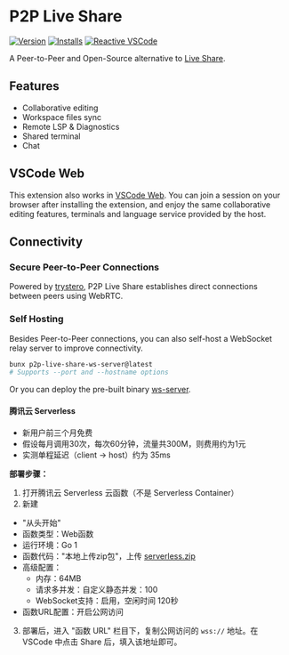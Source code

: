 # P2P Live Share

[![Version](https://img.shields.io/visual-studio-marketplace/v/kermanx.p2p-live-share)](https://marketplace.visualstudio.com/items?itemName=kermanx.p2p-live-share) [![Installs](https://img.shields.io/visual-studio-marketplace/i/kermanx.p2p-live-share)](https://marketplace.visualstudio.com/items?itemName=kermanx.p2p-live-share) [![Reactive VSCode](https://img.shields.io/badge/made_with-reactive--vscode-%23007ACC?style=flat&labelColor=%23229863)](https://kermanx.com/reactive-vscode/)

A Peer-to-Peer and Open-Source alternative to [Live Share](https://visualstudio.microsoft.com/services/live-share/).

## Features

- Collaborative editing
- Workspace files sync
- Remote LSP & Diagnostics
- Shared terminal
- Chat

## VSCode Web

This extension also works in [VSCode Web](https://vscode.dev/). You can join a session on your browser after installing the extension, and enjoy the same collaborative editing features, terminals and language service provided by the host.

## Connectivity

### Secure Peer-to-Peer Connections

Powered by [trystero](https://github.com/dmotz/trystero), P2P Live Share establishes direct connections between peers using WebRTC.

### Self Hosting

Besides Peer-to-Peer connections, you can also self-host a WebSocket relay server to improve connectivity.

```bash
bunx p2p-live-share-ws-server@latest
# Supports --port and --hostname options
```

Or you can deploy the pre-built binary [ws-server](https://github.com/kermanx/p2p-live-share/releases/latest/download/ws-server).

#### 腾讯云 Serverless

- 新用户前三个月免费
- 假设每月调用30次，每次60分钟，流量共300M，则费用约为1元
- 实测单程延迟（client -> host）约为 35ms

**部署步骤：**

1. 打开腾讯云 Serverless 云函数（不是 Serverless Container）
2. 新建
  - "从头开始"
  - 函数类型：Web函数
  - 运行环境：Go 1
  - 函数代码："本地上传zip包"，上传 [serverless.zip](https://github.com/kermanx/p2p-live-share/releases/latest/download/serverless.zip)
  - 高级配置：
    - 内存：64MB
    - 请求多并发：自定义静态并发：100
    - WebSocket支持：启用，空闲时间 120秒
  - 函数URL配置：开启公网访问
3. 部署后，进入 "函数 URL" 栏目下，复制公网访问的 `wss://` 地址。在 VSCode 中点击 Share 后，填入该地址即可。

